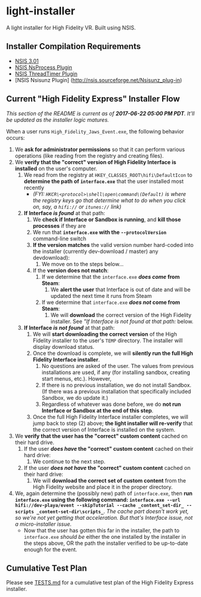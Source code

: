 # light-installer
A light installer for High Fidelity VR. Built using NSIS.

## Installer Compilation Requirements
- [NSIS 3.01](http://nsis.sourceforge.net/Download)
- [NSIS NsProcess Plugin](http://nsis.sourceforge.net/NsProcess_plugin)
- [NSIS ThreadTimer Plugin](http://nsis.sourceforge.net/ThreadTimer_plug-in)
- [NSIS Nsisunz Plugin] (http://nsis.sourceforge.net/Nsisunz_plug-in)

## Current "High Fidelity Express" Installer Flow
_This section of the README is current as of **2017-06-22 05:00 PM PDT**. It'll be updated as the installer logic matures._

When a user runs `High_Fidelity_Jaws_Event.exe`, the following behavior occurs:
1. We **ask for administrator permissions** so that it can perform various operations (like reading from the registry and creating files).
2. We **verify that the "correct" version of High Fidelity Interface is installed** on the user's computer.
    1. We read from the registry at `HKEY_CLASSES_ROOT\hifi\DefaultIcon` to **determine the path of `interface.exe`** that the user installed most recently
        - _(FYI: `HKCR\<protocol>\shell\open\command\(Default)` is where the registry keys go that determine what to do when you click on, say, a `hifi://` or `itunes://` link)_
    2. **If Interface _is found_** at that path:
        1. We **check if Interface or Sandbox is running**, and **kill those processes** if they are
        2. We run that **`interface.exe` with the `--protocolVersion`** command-line switch
        3. **If the version matches** the valid version number hard-coded into the installer (currently dev-download / master) any devdownload):
            1. We move on to the steps below...
        4. If the **version does not match**:
            1. If we determine that the `interface.exe` **_does come_ from Steam**:
                1. We **alert the user** that Interface is out of date and will be updated the next time it runs from Steam
            2. If we determine that `interface.exe` **_does not_ come from Steam**:
                1. We will **download** the correct version of the High Fidelity installer. See _"If Interface _is not found_ at that path:_ below.
    3. **If Interface _is not found_** at that path:
        1. We will **start downloading the correct version** of the High Fidelity installer to the user's `TEMP` directory. The installer will display download status.
        2. Once the download is complete, we will **silently run the full High Fidelity Interface installer**.
           1. No questions are asked of the user. The values from previous installations are used, if any (for installing sandbox, creating start menus, etc.). However,
           2. If there is no previous installation, we do not install Sandbox. (If there was a previous installation that specifically included Sandbox, we do update it.)
           3. Regardless of whatever was done before, we do **not run Interface or Sandbox at the end of this step**.
        3. Once the full High Fidelity Interface installer completes, we will jump back to step (2) above; **the light installer will re-verify** that the correct version of Interface is installed on the system.
3. We **verify that the user has the "correct" custom content** cached on their hard drive.
    1. If the user **_does have_ the "correct" custom content** cached on their hard drive:
        1. We continue to the next step.
    2. If the user **_does not have_ the "correct" custom content** cached on their hard drive:
        1. We will **download the correct set of custom content** from the High Fidelity website and place it in the proper directory.
4. We, again determine the (possibly new) path of `interface.exe`, then **run `interface.exe` using the following command: `interface.exe --url hifi://dev-playa/event --skipTutorial --cache _content_set-dir_ --scripts _content-set-dir\scripts_`**. _The cache part doesn't work yet, so we're not yet getting that acceleration. But that's Interface issue, not a micro-installer issue._
    - Now that the user has gotten this far in the installer, the path to `interface.exe` _should be_ either the one installed by the installer in the steps above, OR the path the installer verified to be up-to-date enough for the event.

## Cumulative Test Plan
Please see [TESTS.md](TESTS.md) for a cumulative test plan of the High Fidelity Express installer.
